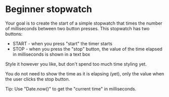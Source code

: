 # Beginner stopwatch

Your goal is to create the start of a simple stopwatch that times the number of milliseconds between two button presses.  This stopwatch has two buttons:

- START - when you press "start" the timer starts
- STOP - when you press the "stop" button, the value of the time elapsed in milliseconds is shown in a text box

Style it however you like, but don't spend too much time styling yet.

You do not need to show the time as it is elapsing (yet), only the value when the user clicks the stop button.

Tip:  Use "Date.now()" to get the "current time" in milliseconds.
